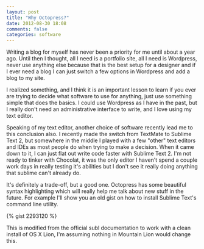 ```yaml
---
layout: post
title: "Why Octopress?"
date: 2012-08-30 18:08
comments: false
categories: software
---
```


Writing a blog for myself has never been a priority for me until about a year ago. Until then I thought, all I need is a portfolio site, all I need is Wordpress, never use anything else because that is the best setup for a designer and if I ever need a blog I can just switch a few options in Wordpress and add a blog to my site. 

I realized something, and I think it is an important lesson to learn if you ever are trying to decide what software to use for anything, just use something simple that does the basics. I could use Wordpress as I have in the past, but I really don't need an administrative interface to write, and I love using my text editor.

Speaking of my text editor, another choice of software recently lead me to this conclusion also. I recently made the switch from TextMate to Sublime Text 2, but somewhere in the middle I played with a few "other" text editors and IDEs as most people do when trying to make a decision. When it came down to it, I can just flat out write code faster with Sublime Text 2. I'm not ready to tinker with Chocolat, it was the only editor I haven't spend a couple work days in really testing it's abilities but I don't see it really doing anything that sublime can't already do.

It's definitely a trade-off, but a good one. Octopress has some beautiful syntax highlighting which will really help me talk about new stuff in the future. For example I'll show you an old gist on how to install Sublime Text's command line utility.

{% gist 2293120 %}

This is modified from the official subl documentation to work with a clean install of OS X Lion, I'm assuming nothing in Mountain Lion would change this.